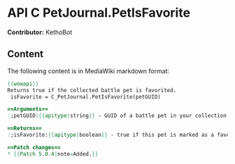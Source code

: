 # API C PetJournal.PetIsFavorite

**Contributor:** KethoBot

## Content

The following content is in MediaWiki markdown format:

```mediawiki
{{wowapi}}
Returns true if the collected battle pet is favorited.
 isFavorite = C_PetJournal.PetIsFavorite(petGUID)

==Arguments==
:;petGUID:{{apitype|string}} - GUID of a battle pet in your collection.

==Returns==
:;isFavorite:{{apitype|boolean}} - true if this pet is marked as a favorite, false otherwise.

==Patch changes==
* {{Patch 5.0.4|note=Added.}}
```